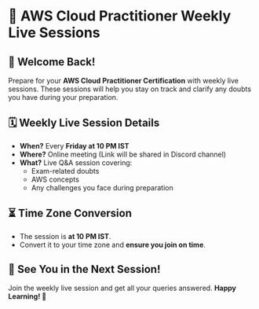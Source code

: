 # 📢 AWS Cloud Practitioner Weekly Live Sessions

## 🎉 Welcome Back!

Prepare for your **AWS Cloud Practitioner Certification** with weekly live sessions. These sessions will help you stay on track and clarify any doubts you have during your preparation.

## 🗓️ Weekly Live Session Details
- **When?** Every **Friday at 10 PM IST**
- **Where?** Online meeting (Link will be shared in Discord channel)
- **What?** Live Q&A session covering:
  - Exam-related doubts
  - AWS concepts
  - Any challenges you face during preparation

## ⏳ Time Zone Conversion
- The session is **at 10 PM IST**.
- Convert it to your time zone and **ensure you join on time**.

## 🎤 See You in the Next Session!
Join the weekly live session and get all your queries answered. **Happy Learning! 🚀**
